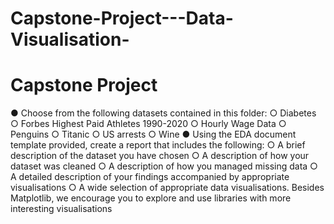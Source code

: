 # Capstone-Project---Data-Visualisation-
# Capstone Project
● Choose from the following datasets contained in this folder:
○ Diabetes
○ Forbes Highest Paid Athletes 1990-2020
○ Hourly Wage Data
○ Penguins
○ Titanic
○ US arrests
○ Wine
● Using the EDA document template provided, create a report that includes
the following:
○ A brief description of the dataset you have chosen
○ A description of how your dataset was cleaned
○ A description of how you managed missing data
○ A detailed description of your findings accompanied by appropriate
visualisations
○ A wide selection of appropriate data visualisations. Besides
Matplotlib, we encourage you to explore and use libraries with more
interesting visualisations
